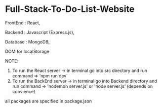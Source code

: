 # Full-Stack-To-Do-List-Website

FrontEnd : React,

Backend : Javascript (Express.js),

Database : MongoDB,

DOM for localStorage

NOTE: 
1. To run the React server -> in terminal go into src directory and run command => 'npm run dev'
2. To run the BackEnd server -> in terminal go into Backend directory and run command => 'nodemon server.js' or 'node server.js' (depends on convience)

all packages are specified in package.json
